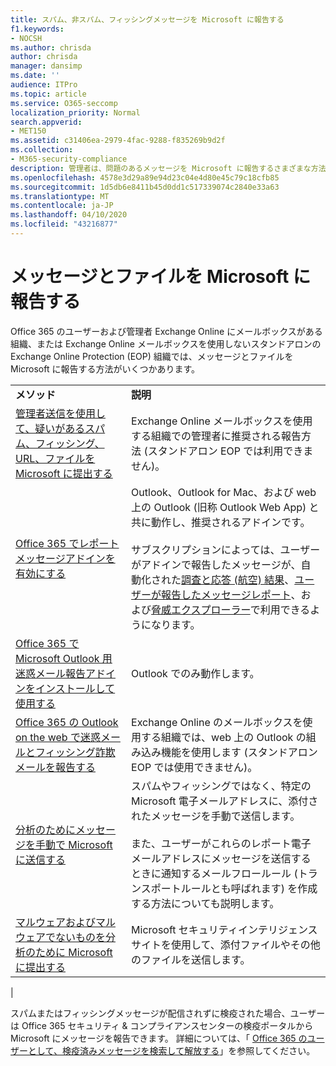 ```yaml
---
title: スパム、非スパム、フィッシングメッセージを Microsoft に報告する
f1.keywords:
- NOCSH
ms.author: chrisda
author: chrisda
manager: dansimp
ms.date: ''
audience: ITPro
ms.topic: article
ms.service: O365-seccomp
localization_priority: Normal
search.appverid:
- MET150
ms.assetid: c31406ea-2979-4fac-9288-f835269b9d2f
ms.collection:
- M365-security-compliance
description: 管理者は、問題のあるメッセージを Microsoft に報告するさまざまな方法について説明します。
ms.openlocfilehash: 4578e3d29a89e94d23c04e4d80e45c79c18cfb85
ms.sourcegitcommit: 1d5db6e8411b45d0dd1c517339074c2840e33a63
ms.translationtype: MT
ms.contentlocale: ja-JP
ms.lasthandoff: 04/10/2020
ms.locfileid: "43216877"
---
```

# <a name="report-messages-and-files-to-microsoft"></a>メッセージとファイルを Microsoft に報告する

Office 365 のユーザーおよび管理者 Exchange Online にメールボックスがある組織、または Exchange Online メールボックスを使用しないスタンドアロンの Exchange Online Protection (EOP) 組織では、メッセージとファイルを Microsoft に報告する方法がいくつかあります。

|||
|---|---|
|**メソッド**|**説明**|
|[管理者送信を使用して、疑いがあるスパム、フィッシング、URL、ファイルを Microsoft に提出する](admin-submission.md)|Exchange Online メールボックスを使用する組織での管理者に推奨される報告方法 (スタンドアロン EOP では利用できません)。|
|[Office 365 でレポートメッセージアドインを有効にする](enable-the-report-message-add-in.md)|Outlook、Outlook for Mac、および web 上の Outlook (旧称 Outlook Web App) と共に動作し、推奨されるアドインです。 <br/><br/> サブスクリプションによっては、ユーザーがアドインで報告したメッセージが、自動化された[調査と応答 (航空) 結果](air-view-investigation-results.md)、[ユーザーが報告したメッセージレポート](view-email-security-reports.md#user-reported-messages-report)、および[脅威エクスプローラー](threat-explorer-views.md#email--submissions)で利用できるようになります。|
|[Office 365 で Microsoft Outlook 用迷惑メール報告アドインをインストールして使用する](junk-email-reporting-add-in-for-microsoft-outlook.md)|Outlook でのみ動作します。|
|[Office 365 の Outlook on the web で迷惑メールとフィッシング詐欺メールを報告する](report-junk-email-and-phishing-scams-in-outlook-on-the-web-eop.md)|Exchange Online のメールボックスを使用する組織では、web 上の Outlook の組み込み機能を使用します (スタンドアロン EOP では使用できません)。|
|[分析のためにメッセージを手動で Microsoft に送信する](submit-spam-non-spam-and-phishing-scam-messages-to-microsoft-for-analysis.md)|スパムやフィッシングではなく、特定の Microsoft 電子メールアドレスに、添付されたメッセージを手動で送信します。 <br/><br/> また、ユーザーがこれらのレポート電子メールアドレスにメッセージを送信するときに通知するメールフロールール (トランスポートルールとも呼ばれます) を作成する方法についても説明します。|
|[マルウェアおよびマルウェアでないものを分析のために Microsoft に提出する](submitting-malware-and-non-malware-to-microsoft-for-analysis.md)|Microsoft セキュリティインテリジェンスサイトを使用して、添付ファイルやその他のファイルを送信します。|
|

スパムまたはフィッシングメッセージが配信されずに検疫された場合、ユーザーは Office 365 セキュリティ & コンプライアンスセンターの検疫ポータルから Microsoft にメッセージを報告できます。 詳細については、「 [Office 365 のユーザーとして、検疫済みメッセージを検索して解放する](find-and-release-quarantined-messages-as-a-user.md)」を参照してください。